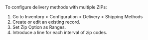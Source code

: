 To configure delivery methods with multiple ZIPs:

1.  Go to Inventory \> Configuration \> Delivery \> Shipping Methods
2.  Create or edit an existing record.
3.  Set Zip Option as Ranges.
3.  Introduce a line for each interval of zip codes.
